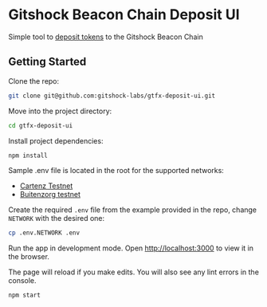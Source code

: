 # Gitshock Beacon Chain Deposit UI

Simple tool to [deposit tokens](https://deposit.cartenz.works) to the Gitshock Beacon Chain

## Getting Started

Clone the repo:

```sh
git clone git@github.com:gitshock-labs/gtfx-deposit-ui.git
```

Move into the project directory:

```sh
cd gtfx-deposit-ui
```

Install project dependencies:

```sh
npm install
```

Sample .env file is located in the root for the supported networks:

- [Cartenz Testnet](./.env.gnosis)
- [Buitenzorg testnet](./.env.chiado)

Create the required `.env` file from the example provided in the repo, change `NETWORK` with the desired one:

```sh
cp .env.NETWORK .env
```

Run the app in development mode. Open [http://localhost:3000](http://localhost:3000) to view it in the browser.

The page will reload if you make edits. You will also see any lint errors in the console.

```sh
npm start
```
